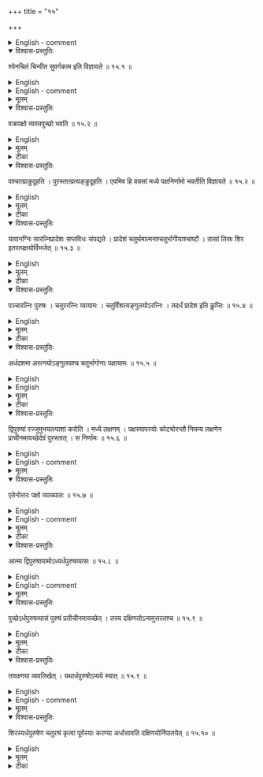 +++
title = "१५"

+++


<details><summary>English - comment</summary>

CONSTRUCTION OF A FIRE-ALTAR IN THE FORM OF A FALCON WITH CURVED WINGS AND EXTENDED TAIL-FIRST TYPE   

We have already met with Baudhāyana's construction of two types of fire-altars in the form of a falcon with curved wings and extended tail (1st. type, Bśl. 10.1- 10.20, 2nd. type, Bśl. 11.1-11.13). Āpastamba gives the construction of two other types, of which the first one is described in these three chapters, and the second one in chapters 18 to 20 to follow. We have thought it convenient to deal with these three chapters together because of the continuity and overlapping of the subject matter.  
</details>


<details open><summary>विश्वास-प्रस्तुतिः</summary>

श्येनचितं चिन्वीत सुवर्गकाम इति विज्ञायते  ॥ १५.१ ॥
</details>

<details><summary>English</summary>

Those who desire heaven should construct a fire-altar in the shape of a falcon; this is the tradition.
</details>

<details><summary>English - comment</summary>

15.1. In the falcon-shaped fire-altar, a head is to be provided, the tail should be spread out and each wing must be curved. According to rule 15.2, the curving of the wing is to be done by pushing the west side upwards and the east-side down- wards. Karavinda explains that what actually should be done is to raise upwards towards east the first half of the wing from its root at the body to the middle and to press downward towards west the second half from the middle to the end. (prathama pakṣārdham mūlādārabhya paścātprabhṛti prāgunnayet |.. dvayam pakṣārdham madhyā- dārabhya purastāt prabhṛti pratyagunnayet |). The method is further explained in rule 15.6. 
</details>

<details><summary>मूलम्</summary>

श्येनचितं चिन्वीत सुवर्गकाम इति विज्ञायते  ॥ १५.१ ॥
</details>







<details open><summary>विश्वास-प्रस्तुतिः</summary>

वक्रपक्षो व्यस्तपुच्छो भवति  ॥ १५.२  ॥
</details>

<details><summary>English</summary>

This (fire-altar) has curved wings and extended tail. 
</details>

<details><summary>मूलम्</summary>

वक्रपक्षो व्यस्तपुच्छो भवति  ॥ १५.२  ॥
</details>

<details><summary>टीका</summary>

श्येन इव चेतव्यः श्यनचित्तदाकारं चिन्वीत ।
आकृत्याः फलमाकारसंपादनं स्वयमेव वक्ष्यति ।
अनृजुपक्षः व्यस्तपुच्छोऽसङ्कोचितपुच्छः ।

कथं वक्रता?
</details>

<details open><summary>विश्वास-प्रस्तुतिः</summary>

पश्चात्प्राङुदूहति ।  पुरस्तात्प्रत्यङ्ङुदूहति । एवमिव हि वयसां मध्ये पक्षनिर्णामो भवतीति विज्ञायते  ॥ १५.२  ॥
</details>

<details><summary>English</summary>

The west side (of first half of the wing) is pushed upwards towards east and the east side (of the wing from the middle to the end) is pushed downwards towards west. In this way the wings of birds are said to be bent at their middle (part).
</details>

<details><summary>मूलम्</summary>

पश्चात्प्राङुदूहति ।  पुरस्तात्प्रत्यङ्ङुदूहति । एवमिव हि वयसां मध्ये पक्षनिर्णामो भवतीति विज्ञायते  ॥ १५.२  ॥
</details>

<details><summary>टीका</summary>

उन्नयति पुरस्तात्प्रत्यङ्ङुन्नयति ।
एवमेव वक्राः पक्षा यस्य स वक्रपक्षः ।
हिशब्दः प्रसिद्धौ ।
एवमिव  एवमेव वयसामुत्पततां मध्ये पक्षनिर्णामो नमनं भवतीति श्रुतिः ॥
</details>

<details open><summary>विश्वास-प्रस्तुतिः</summary>

यावानग्निः सारत्निप्रादेशः सप्तविधः संपद्यते । प्रादेशं चतुर्थमात्मनश्चतुर्भागीयाश्चाष्टौ । तासां तिस्रः शिर इतरत्पक्षयोर्विभजेत् ॥ १५.३ ॥
</details>

<details><summary>English</summary>

The (area of the) fire-altar is to be made seven-fold with (two) aratnis and (one) prādeśa. (Of the rectilinear syenacit), the prādeśa (portion of the tail) and the fourth part of the body (atman) together with 8 caturbhāgīyās (also from the body) (are to be taken out). Out of these (areas), three (caturbh-āgiyās) form the head (of the falcon) and the remaining (area) is to be distributed between the two wings.
</details>

<details><summary>मूलम्</summary>

यावानग्निः सारत्निप्रादेशः सप्तविधः संपद्यते । प्रादेशं चतुर्थमात्मनश्चतुर्भागीयाश्चाष्टौ । तासां तिस्रः शिर इतरत्पक्षयोर्विभजेत् ॥ १५.३ ॥
</details>

<details><summary>टीका</summary>

अरद्निना प्रादेशेन च विर्धितोऽग्निः प्राकृतो यावान् संपद्यते प्रादेश इति गृह्णीयादिति शेषः ।
सारत्निप्रादेशाग्नौ यत्प्रादेशं पुच्छे आत्मनि चतुर्तं पुरुषक्षेत्रं चतुर्भागीयाश्वाष्टौ शिष्टे पुरुषेऽष्टौ चतुर्भागीयाः क्षेत्रं च गृहीत्वा तासां चतुर्भागीयानां दिस्रश्चतुर्बागीयाःशिरसि निधातव्याः ।
इतरत्सर्वं पक्षयोर्विभज्य क्षिपेत् ।
षडङ्गुलमात्रं प्रादेशे ।
षष्टयङ्गुलं पुरुषे ।
चतुर्भागीयासु पञ्चसु पादोनं नवदशाङ्गुलम् ।
एतदेवैकैकस्मिन पक्षे क्षैपेत् ।
</details>

<details open><summary>विश्वास-प्रस्तुतिः</summary>

पञ्चारत्निः पुरुषः । चतुररत्निः व्यायामः । चतुर्विंशत्यङ्गुलयोऽरत्निः । तदर्धं प्रादेश इति कॢप्तिः  ॥ १५.४ ॥
</details>

<details><summary>English</summary>

5 aratnis make 1 purușa, 4 aratnis 1 vyāyāma, 24 añgulas 1 aratni and half (of 24 añgulas, that is, 12 añgulas) 1 prādeśa. That is the definition.
</details>

<details><summary>मूलम्</summary>

पञ्चारत्निः पुरुषः । चतुररत्निः व्यायामः । चतुर्विंशत्यङ्गुलयोऽरत्निः । तदर्धं प्रादेश इति कॢप्तिः  ॥ १५.४ ॥
</details>

<details><summary>टीका</summary>

पञ्चेति  एतत्पुरुषस्य प्रमाणम् ।
चतुरिति  एतदरत्निप्रमाणम् ।
कॢप्तिः  एवं कल्पना ।
इतिशब्दः प्रकारे ।
अनेनन मार्गेण कल्पयेदित्यर्थः ।
त्रिंशदङ्गुलं चतुर्भागीयम् ।

करविन्दीया व्याख्या

श्येन  ते

श्येनः  पक्षिविशेषः ।
तदाकारमग्निं चिन्वीत स्वर्गकामः ।
वयसां वा एष प्रतिमया चीयत इति वयोमात्रसदृशः प्राकृतोऽग्निः ।
अयं तु श्येनसदृशः ।
कीदृशः श्येन इत्याह

वक्र  ते.

वक्रौ  अनृजू पक्षौ यस्य स वक्रपक्षः ।
व्यस्तं विस्तीर्णं पुच्छं यस्य मूलादारभ्य उपर्युपरि विस्तीर्णं सः ।
पश्चात्प्राङुदूतीति उदूहनमुन्नयनं प्रथमपक्षार्धं मूलादारब्य पश्चात्प्रभृति प्रागुन्नयेत् ।
पुरस्तात्प्रत्यङ्ङुदूहति ।
द्वयं पक्षार्धं मध्यादारब्य पुरस्तात्प्रभृति प्रत्यगुन्नयेत् ।
एवमिवहीति निपादसमुदायः प्रसिद्धौ ।
वयसां मध्ये  श्येनानां पक्षयोर्मध्ये ।
निर्णामः  निर्णमनं निर्गत्य प्रह्वीभावः ।
विज्ञायते  श्रूयते दृश्यत्वा ।
पक्षनिर्णाम इति वचनसामर्थ्यात्पक्षयोर्मध्ये निर्णामः दृश्यते  पक्षिणां दृश्यते इति ॥


यावान  जेत्.

प्राकृतमग्निमात्मपक्षपुच्छशिरःसु विभजेत् ।
कान् विबागानित्याह  पुच्छात्प्रादेशक्षेत्रमात्मनश्वतुष्पुरुषादेकपुरुषक्षेत्रम (ष्टौ) ष्टादशचतुर्भागीयाः यावति क्षेत्रे उपधीयन्ते तावच्चात्मक्षेत्रं संगृह्य तासां चतुर्बागीयानां तिस्रो(ग्नेः)ग्रे शिरः कुर्यात् ।
अवशिष्टपञ्च दश(विंशति)चतुर्बागीयाः पुरुषः प्रादेशश्वप्राकृतयोः अध्यरत्निपुरुषयोः पक्षयोर्विभजेत् क्षिपेदित्यर्थः ।
एवं सत्यर्धदशमा अरत्नयश्चतुर्भागोनाङ्गुलिश्वैकैकः पक्षः ।
अर्धतृतीयपुरुष आत्मा ।
पुरुषमात्रं पुच्छम् ।
तिस्रश्चतुर्भगीयाःशिरः ॥


पञ्चार  कॢप्तिः.

"पञ्चारत्निरग्नौ पुरुषः ।
यावान् पुरुष ऊर्ध्वबाहुस्तावान भवतीति पुरुषप्रमाणविशेषविधेः ।
अन्यत्र चतुररद्निः ।
चतुर्विंशतिरङ्गुलयोऽरत्निः ।
तदर्धं प्रादेशः ।
स च द्वादशाह्गुलः ।
कॢप्तिः अचार्यस्य समयः ॥


सुन्दरराजीया व्याख्या

श्येन यते

तैत्तिरीयके काम्यप्रकरणे पठितोऽप्ययं श्येनचित्नित्य एव स्वर्गफलकत्वात्चतुरश्राग्निवत्तस्यापि स्वर्गफलकत्वम् ।
"सुवर्गाय वा एष लोकाय चीयते ।
यदग्निः" इति लिङ्गानि चात्र प्रागेव दर्शितानि ।

वक्र यते

श्रुत्यनतरनिदं श्येनचिद्वाक्यस्य शे,भूतम् ।
तत्र वक्रता पक्षमध्ये ।
व्यासः पुच्छाग्रे ।
पक्षयोर्वक्रीकरणप्रकारमपि श्रुतिरेवाह

पस्वात्प्राङूदूहति पक्षमध्ये ।
पुरस्तात्मत्युङ्ङुदूहति पक्षाग्राप्यययोः ।

एवमिव हि वयसां पक्षस्य मध्ये मध्यपक्षं निर्णामो वक्रता ।
मध्येपक्षनिर्णामः  वयसामुत्पततां पक्षमध्ये निर्णाम एवमिव हि दृश्यत इत्यर्थः ।

यावा ते

सारत्निप्रोदशश्चतुरश्रोऽग्निर्यावान् सम्पद्यते तावानेवायं श्येनचिद्धवति ।
सारत्निप्रादेशग्रहणस्य प्रयोजनमुक्तमेव ।

तत्र

प्रादे ष्टौ

आदधीतेति शेषः पुच्छे पुरुषादधिकं प्रादेशमात्मनश्चतुर्थं पुरुषं चतुर्भागीयाश्वाष्टौ आत्मन एवादधीत ।
शिष्ट आत्मा ।
अर्धतृतीयः पुरुषः ।
पुच्छं पुरुषप्रमाण(मात्र)मेव ।

ता  शिरः

तासां तिस्रश्चतुर्भागीयाः शिरः प्रकल्पयेत् ।

इतर जेत्.

पुच्छादात्मनश्वात्र शेषं द्वेधा विभज्य पक्षयोर्निदध्यात् ।
एकैकस्मिन् पक्षे प्रादेशार्धं षडङ्गुलं आत्मचतुर्थादर्धं षष्टिरह्गुलयः ।
पञ्चानां चतुर्भागीयानां मध्ये पुरुषायामे पक्षे न्यस्ते पादेना एकान्नत्रिंशतिरह्गुलयः प्राकृतः पक्षः ।
चतुश्वत्वारिंशदधिकशताङ्गुलयः ।
एभिः सहितः पादोनैकान्नत्रिंशच्छतद्वयाङ्गुलः सम्पद्यते ।
तदेतद्वक्ष्यति अर्धदशमा अरत्नय इत्यादि ।

पञ्चा कॢप्तिः ।

कपर्हिभाष्यम्
</details>

<details open><summary>विश्वास-प्रस्तुतिः</summary>

अर्धदशमा अरत्नयोऽङ्गुलयश्च चतुर्भागोनाः पक्षायामः  ॥ १५.५ ॥
</details>

<details><summary>English</summary>

The length of the wing is 9 aratnis and aṅgulas.
</details>

<details><summary>English</summary>

15.2-15.5. Areas of different parts of the falcon. A simple rectilinear syenacit, as we have already noticed (Bśl. chs. 8 and 9; Ãśl. chs. 10 and 11), consists of a square body of 240 × 240 sq. aṅg. (4 sq. pu.), two rectangular wings each of 144 × 120 sq. aṅg. ( \\(1\frac{1}{2}\\) sq. pu.) and a rectangular tail of 132 × 120 sq. aṅg. ( \\(1\frac{1}{10}\\) sq. pu.). Some areas are taken out from the tail and the body (ātman) of the rectilinear fyenacit to build up the head and extend the area of each wing in the following manner :   

Area taken out of the tail-120 × 12 sq. aṅg. or \\(\frac{1}{10}\\) sq. pu.   
 
Area taken out of the head- \\((120 × 120 + 8 × 900)\\) sq. aṅg. or \\(1{1}{2}\\) sq. pu. Caturbhāgiyā is the area of a square of side 30 aṅg., that is 900 sq. aṅg.   

The area of the head, which is built out of 3 caturbhāgīyās, is 2700 sq. aṅg. or \\(\frac{3}{10}\\) sq. pu.   

The area of the tail, after the prādeśa portion is taken out, is 14400 sq. aṅg. or 1 sq. pu.  

The area of the body, after \\(1\frac{1}{2}\\) sq. pu. are taken out, is \\(2\frac{1}{2}\\) sq. pu. or 36,000 sq. aṅg. 
 Since the area taken out of the tail and the body less that used for making the head is added to the wings, the area of each wing is determined as follows : 

The total area added = \\((120 \times{12} + 120 \times {120} + 5 \times {900})\\) sq. aṅg.  

=20,340 sq. aṅg. or \\(\frac{113}{80}\\) sq. pu.  

The area added to each wing = 10,170 sq. aṅg.   

The area of each extended wing  = \\((120 × 144 + 120 × 843)\\) sq. aṅg. \\(120 \times 228\frac{3}{4}\\) sq. aṅg. 



The area of two extended wings = \\(2\times {120} \times 228\frac{3}{4}\\) sq. aṅg. or \\(\frac{61}{10}\\) sq. pu.   

The rules direct to increase the length of the rectangular wing without changing its breadth of 1 purușa or 120 aṅg. The new length of the extended rectangular wing is clearly \\(228\frac{3}{4}\\) aṅg. or \\(9\frac{1}{2}\\) aratnis plus \\(\frac{3}{4}\\) aṅg., according to the definition of the units given in rule 15.4. This new length of the wing is stated in rule 15.5. Note that the total area, after distribution, of the fire-altar, remains \\(7\frac{1}{2}\\) sq. pu.  \\((= \frac{3}{16} + 1 + \frac{5}{2} + \frac{61}{16})\\) .   

Shapes of different parts of the falcon. The constructions of the different parts of the falcon are given in rules 15.6-15.9 and 16.1. 
</details>

<details><summary>मूलम्</summary>

अर्धदशमा अरत्नयोऽङ्गुलयश्च चतुर्भागोनाः पक्षायामः  ॥ १५.५ ॥
</details>

<details><summary>टीका</summary>

प्रादेशदशमा अरत्नयोऽङ्गुलयश्च चतुर्भागोनाः पक्षायामः  पक्षयोरायमः ।
प्राकृताः षडरत्नयः अर्धपुरुषे प्रादेशसहितारत्निद्वयमष्टादशाह्गुलाश्चतुर्भागोनाश्च प्रादेशे षड्ङ्गुलाः ।
ता अष्टादशभिःसहारत्निः सर्वं सम्भूयार्धदशमा अरत्नयोऽह्गुलास्व चतुर्भागोनाः ।
एष पक्षयोरायामः ।
</details>

<details open><summary>विश्वास-प्रस्तुतिः</summary>

द्विपुरुषां रज्जुमुभयतःपाशां करोति । मध्ये लक्षणम् । पक्षस्यापरयोः कोट्योरन्तौ नियम्य लक्षणेन प्राचीनमायच्छेदेवं पुरस्तात् । स निर्णामः  ॥ १५.६ ॥
</details>

<details><summary>English</summary>

A tie is made at either end of a cord 2 purușas long and a mark given at the middle (of the cord). Having fastened the ties at the two western corners of the (southern) wing, the cord is stretched towards east by the mark; the same is done on the eastern side (of the wing). This makes the bending (of the wing). 
</details>

<details><summary>English - comment</summary>

15.6. The wing. For the construction of the wing, a rectangle ABCD is taken, such that AB equals 120 aṅg. and AD 2283 aṅg. (Fig. 15(a)). Upon BC and AD, the triangles BFC and AED are constructed. BF, CF, AE, DE each equals 120 aṅg. AEDCFB is the new shape of the wing in which the bending (nirņāma) takes place at E and F. 


![](../images/fig15.png)

Fig. 15. Different parts of the falcon with curved wings and extended tail : 

(a) wing, (b) body, (c) tail, and (d) head. 
</details>

<details><summary>मूलम्</summary>

द्विपुरुषां रज्जुमुभयतःपाशां करोति । मध्ये लक्षणम् । पक्षस्यापरयोः कोट्योरन्तौ नियम्य लक्षणेन प्राचीनमायच्छेदेवं पुरस्तात् । स निर्णामः  ॥ १५.६ ॥
</details>






<details open><summary>विश्वास-प्रस्तुतिः</summary>

एतेनोत्तरः पक्षो व्याख्यातः  ॥ १५.७ ॥
</details>

<details><summary>English</summary>

Thereby is explained (the bending of) the northern wing.
</details>

<details><summary>English - comment</summary>

15.7-16.1. The body: A rectangle ABCD, of which AB equals 240 aṅg. and AD 180 aṅg., is formed (Fig. 15(b)). At each of the 4 corners an isosceles triangle of side equal to 60 aṅg. is formed and cut off from the rectangle by transverse lines EL, FG, etc. as shown. The length EF at the eastern and IJ at the western side equals 60 aṅg., GH on the southern and KL northern side equals 120 aṅg. The area of the figure EFGHIJKLE exactly equals 36,000 sq. aṅg. or \\(2\frac{1}{2}\\) sq. pu. 
</details>

<details><summary>मूलम्</summary>

एतेनोत्तरः पक्षो व्याख्यातः  ॥ १५.७ ॥
</details>

<details><summary>टीका</summary>

द्विपुरुषप्रमाणां रज्जुमुभयतः पाशां कृत्वा मध्ये लक्षणं॑ कुर्यादिति शेषः ।
अनेनैव मार्गेणोत्तरस्यापि पक्षस्य नमनं व्याख्यातम् ।
एषा पक्षयोर्वक्रता ॥ .७ ॥
</details>

<details open><summary>विश्वास-प्रस्तुतिः</summary>

आत्मा द्विपुरुषायामोऽध्यर्धपुरुषव्यासः  ॥ १५.८ ॥
</details>

<details><summary>English</summary>

The body is 2 purușas long and 11⁄2 purușas broad.
</details>

<details><summary>English - comment</summary>

15.8. The tail. The rectangle ABCD, of which AB equals 120 aṅg. and AD 60 aṅg. is flanked on its southern and northern sides by two rectangles DEFC and AGHB which are cut off by the diagonals DF and AH respectively, leading to the figure ADFHA which is the shape of the tail (Fig. 15(c)). AD equals 60 aṅg. and HF 180 aṅg.  
</details>

<details><summary>मूलम्</summary>

आत्मा द्विपुरुषायामोऽध्यर्धपुरुषव्यासः  ॥ १५.८ ॥
</details>







<details open><summary>विश्वास-प्रस्तुतिः</summary>

पुच्छेऽर्धपुरुषव्यासं पुरुषं प्रतीचीनमायच्छेत् । तस्य दक्षिणतोऽन्यमुत्तरतश्च  ॥ १५.९  ॥
</details>

<details><summary>English</summary>

At the place of the tail, a rectangle puruşa broad and 1 purușa long towards west is constructed; a similar rectangle is constructed on its southern and northern side. 
</details>

<details><summary>मूलम्</summary>

पुच्छेऽर्धपुरुषव्यासं पुरुषं प्रतीचीनमायच्छेत् । तस्य दक्षिणतोऽन्यमुत्तरतश्च  ॥ १५.९  ॥
</details>

<details><summary>टीका</summary>

द्विप्जरुषायाम आत्मा अध्धर्धपुरुषव्यासः ।
एवं दीर्घचतुरश्रं विहृत्य पुच्छस्थानेर्ऽधपुरुषा तिर्यङ्भानी पुरुषप्रमाणा पार्श्वमानी भवति यथा तथा यच्छेत् कुर्यादित्यर्थः ।
तस्य चतुरश्रस्य दक्षिणपार्श्वेऽन्यं तादृग्विधं चतुरश्रमुत्तरतश्वान्यम् ।
एवं त्रीणि चतुरश्राणि अर्धपुरुषव्यासानि ।
</details>

<details open><summary>विश्वास-प्रस्तुतिः</summary>

तावक्ष्णया व्यवलिखेत् । यथार्धपुरुषोऽप्यये स्यात् ॥ १५.९  ॥
</details>

<details><summary>English</summary>

These (latter, i.e. the southern and the northern) two (rectangles) are diagonally cut off such that the length (of the tail) at its juncture (with the body) is purușa.
</details>

<details><summary>English - comment</summary>

15.9. The head. A square ABCD of which each side equals 60 aṅg. is constructed (Fig. 15(d)). From the mid-point E of AD, EF and EG are drawn to the mid-points F and G of DC and AB respectively. EFCBGE is the shape of the head. 
Note that either side of the wing AB, CD will join exactly with either the south side GH or the north side KL. Similarly, the base of the head BC will fit in exactly with the eastern side EF of the body and the eastern side AD of the tail with the 

![](../images/fig16.png) 

Fig. 16. Nine types of bricks for the falcon-shaped fire-altar. 

western side JI of the body. These junction lines are the apyayas. The four corners of the body are thus cut by lines EL, FG, HI, and JK joining the extremities of the apyayas, as proposed in the rule 16.1. 
</details>

<details><summary>मूलम्</summary>

तावक्ष्णया व्यवलिखेत् । यथार्धपुरुषोऽप्यये स्यात् ॥ १५.९  ॥
</details>






<details open><summary>विश्वास-प्रस्तुतिः</summary>

शिरस्यर्धपुरुषेण चतुरश्रं कृत्वा पूर्वस्याः करण्या अर्धात्तावति दक्षिणयोर्निपातयेत् ॥ १५.१० ॥
</details>

<details><summary>English</summary>

At the place of the head, a square of side purușa is drawn; the mid-point of its eastern side is joined to the mid-points of the southern and the northern sides (and the parts lying outside these lines are cut off).
</details>

<details><summary>मूलम्</summary>

शिरस्यर्धपुरुषेण चतुरश्रं कृत्वा पूर्वस्याः करण्या अर्धात्तावति दक्षिणयोर्निपातयेत् ॥ १५.१० ॥
</details>



<details><summary>टीका</summary>


इति पञ्चदशः खण्डः



तौ चतुरश्रौ यौ पार्श्वस्थौ ।
तावक्ष्णया कर्णेन आलिखेत्॑ यथाप्यये आत्मपुच्छसन्धौ अर्धपुरुषमात्रं कृतं पूर्वस्य भवति ।
प्राच्यमिव दक्षिणं प्राच्यमिवोत्तरम् ।
एवं कृतेऽप्ययेर्ऽधपुरुषमात्रं भवति ।
शिरःस्थानेर्ऽधषुरुषप्रमाणेन चतुरश्रं कृत्वा पूर्वस्याः करण्या अर्धादारब्य तावत्येवार्धे मध्ये निपातयेत् आलिखेत् ।
तिस्रः परिशिष्यन्त इत्युपरितने वक्ष्यति ।
अत्रापि तिस्रः शिरसीत्युक्तम् ।

पञ्चदशः खण्डः.



करविन्दीया व्याख्या

अर्धद  यामः

अपरेण यूपावटदेशं संचरमवशिष्येत्यादि विमाय पक्षाप्ययेषु शङ्कुं निहत्य दक्षिणोत्तरया रज्ज्वा नवारत्नीन् प्रादेशमङ्गुलं चतुर्भागोनां चायामं कृत्वा पक्षाग्रेषु शङ्कुं निहन्यात् ।
एवमेकादशभिरङ्गुलीभिः प्रादेशेन च पुरुषो हीयते ।
तत्रार्धाष्टमाभिरङ्गुलीभिरेका चतुर्भागीया भवति ।
तदर्धेनार्धद्विपुरुषायामां रज्जुमुभयतः पाशां कृत्वा मध्ये लक्षणं कृत्वा पक्षस्यापरकोटिशङ्क्वोः प्रतिमुच्य लक्षणेन प्राचीमपसार्य शङ्कुं निहन्यात् ।
एवं तस्यैव पूर्वयोः कोट्योः प्रतिमुच्य लक्षणेन प्रतीचीमपसार्य तत्र शङ्कुः ।
एवं कृते पश्चिमपार्श्वमान्याः पुरस्तात्पक्ष्मध्ये चतुर्विंशत्यङ्गुले सार्धसप्ततिले लक्षणं निपतति पुरतश्वैवम् ।
स निर्णामः  निर्णमनं पक्षस्य ।
अर्धदशमा इत्यादि स निर्णाम इत्यन्तेनोत्तरमपि पक्षं कुर्यात् ॥


आत्मद्वि  व्यासः

आत्मानं प्राक्त्वेन द्विपुरुषायाममुदक्त्वेनाध्यर्धपुरुषमनुपृष्ठयं मिनुयात् ॥


पुच्छे  येस्यात्

पुच्छे पुरुषायामानि तदर्धविस्ताराणि प्रत्यगायतानि त्रीणि चतुरश्राणि दक्षिणोत्तराणि विहृत्य दक्षिणं चतुरश्रं दक्षिणापरकोटिं प्रत्यक्ष्णयालिखेत् ।
एवमुत्तरापरकोटिं प्रति ।
एवं कृते पुच्छमूलेर्ऽधपुरुषविस्तारमग्रेऽध्यर्धपुरुषविस्तारं पुरुषमात्रायामं चतुरश्रं भवति ॥


शिरः  येत्

आत्मनः पूर्वकरणीमध्ये पुच्छवदर्धायामविस्तारं चतुरश्रं कृत्वा तत्पूर्वकरणीमध्याद्दक्षिणोत्तरकरण्योर्मध्ये रेखां निपातयेत  रेखयोर्बहिस्त्यजेत् ॥


पञ्चदशः खण्डः.



सुन्दरराजीया व्याख्या

अर्धद  यामः

व्यासः पुरुषमात्र एव ।
अथ तस्य निर्णामः

द्विपुर् णामः

कोटयोरग्राप्यययोरेवं पुरस्तात्पूर्वयोः कोटयोरन्तौ नियम्य यत्पश्चादपच्छिद्यते तत्पुरस्तादागच्छति ।

एतेन  ख्यातः आत्मा  व्यासः

एवमेवात्मनि त्रयः पुरुषाः स्थिताः ।

पुच्छे  येत्

आत्मनः पुरस्ताच्छिरः ।

इति पञ्चदशः खण्डः



कपर्दिभाष्यम्
</details>